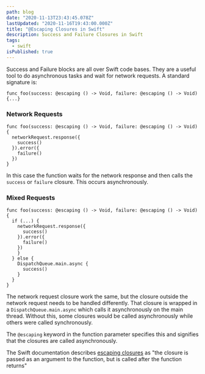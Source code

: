 ```yaml
---
path: blog
date: "2020-11-13T23:43:45.078Z"
lastUpdated: "2020-11-16T19:43:00.000Z"
title: "@Escaping Closures in Swift"
description: Success and Failure Closures in Swift
tags:
  - swift
isPublished: true
---
```


Success and Failure blocks are all over Swift code bases. They are a useful tool to do asynchronous tasks and wait for network requests. A standard signature is:

```
func foo(success: @escaping () -> Void, failure: @escaping () -> Void) {...}
```

### Network Requests

```
func foo(success: @escaping () -> Void, failure: @escaping () -> Void) {
  networkRequest.response({
    success()
  }).error({
    failure()
  })
}
```

In this case the function waits for the network response and then calls the `success` or `failure` closure. This occurs asynchronously.

### Mixed Requests

```
func foo(success: @escaping () -> Void, failure: @escaping () -> Void) {
  if (...) {
    networkRequest.response({
      success()
    }).error({
      failure()
    })
    }
  } else {
    DispatchQueue.main.async {
      success()
    }
  }
}
```

The network request closure work the same, but the closure outside the network request needs to be handled differently. That closure is wrapped in a `DispatchQueue.main.async` which calls it asynchronously on the main thread. Without this, some closures would be called asynchronously while others were called synchronously.

The `@escaping` keyword in the function parameter specifies this and signifies that the closures are called asynchronously.

The Swift documentation describes [escaping closures](https://docs.swift.org/swift-book/LanguageGuide/Closures.html#ID546) as "the closure is passed as an argument to the function, but is called after the function returns"
